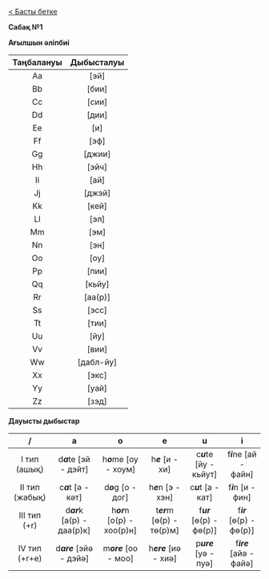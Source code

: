 [< Басты бетке](README.md)

**Сабақ №1**

**Ағылшын әліпбиі**

Таңбалануы | Дыбысталуы
:---: | :---:
Aa | [эй]
Bb | [бии]
Cc | [сии]
Dd | [дии]
Ee | [и]
Ff | [эф]
Gg | [джии]
Hh | [эйч]
Ii | [ай]
Jj | [джэй]
Kk | [кей]
Ll | [эл]
Mm | [эм]
Nn | [эн]
Oo | [оу]
Pp | [пии]
Qq | [кьйу]
Rr | [аа(р)]
Ss | [эсс]
Tt | [тии]
Uu | [йу]
Vv | [вии]
Ww | [дабл-йу]
Xx | [экс]
Yy | [уай]
Zz | [зэд]

**Дауысты дыбыстар**

/ | a | o | e | u | i
:---: | :---: | :---: | :---: | :---: | :---:
I тип (ашық) | d***a***te [эй - дэйт] | h***o***me [оу - хоум] | h***e*** [и - хи] | c***u***te [йу - кьйут] | f***i***ne [ай - файн]
II тип (жабық) | c***a***t [ә - кәт] | d***o***g [о - дог] | h***e***n [э - хэн] | c***u***t [а - кат] | f***i***n [и - фин]
III тип (+r) | d***ar***k [а(р) - даа(р)к] | h***or***n [о(р) - хоо(р)н] | t***er***m [ө(р) - тө(р)м] | f***ur*** [ө(р) - фө(р)] | f***ir*** [ө(р) - фө(р)]
IV тип (+r+e) | d***are*** [эйә - дэйә] | m***ore*** [оо - моо] | h***ere*** [иә - хиә] | p***ure*** [уә - пуә] | f***ire*** [айә - файә]
